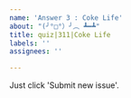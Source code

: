 ```yaml
---
name: 'Answer 3 : Coke Life'
about: "(╯°□°）╯︵ ┻━┻"
title: quiz|311|Coke Life
labels: ''
assignees: ''

---
```


Just click 'Submit new issue'.
